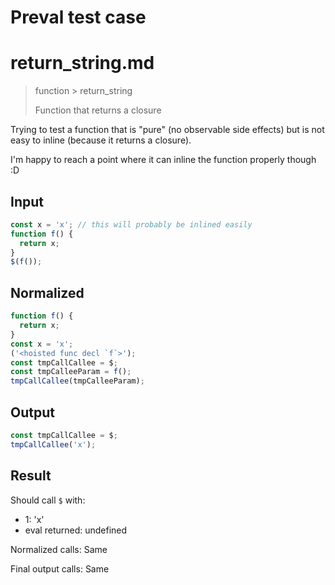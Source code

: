 # Preval test case

# return_string.md

> function > return_string
>
> Function that returns a closure

Trying to test a function that is "pure" (no observable side effects) but is not easy to inline (because it returns a closure).

I'm happy to reach a point where it can inline the function properly though :D

## Input

`````js filename=intro
const x = 'x'; // this will probably be inlined easily
function f() {
  return x;
}
$(f());
`````

## Normalized

`````js filename=intro
function f() {
  return x;
}
const x = 'x';
('<hoisted func decl `f`>');
const tmpCallCallee = $;
const tmpCalleeParam = f();
tmpCallCallee(tmpCalleeParam);
`````

## Output

`````js filename=intro
const tmpCallCallee = $;
tmpCallCallee('x');
`````

## Result

Should call `$` with:
 - 1: 'x'
 - eval returned: undefined

Normalized calls: Same

Final output calls: Same
